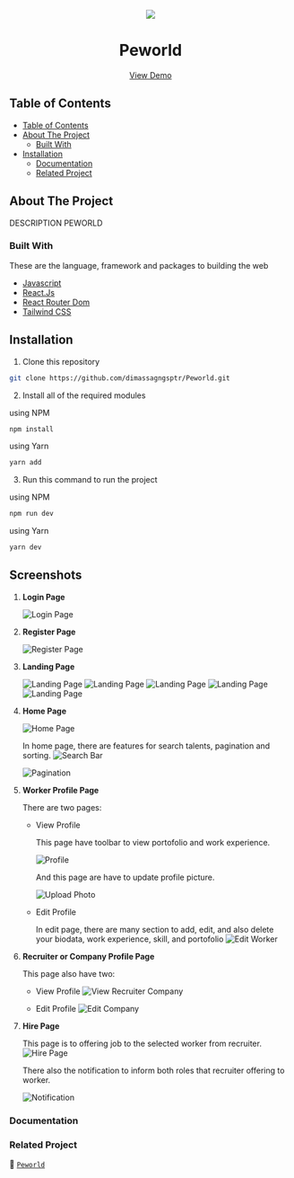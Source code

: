 <br />
  <div align="center">
    <img src="./src/assets/images/landing-page/main-logo.png"/>
  <br />
  <h1>Peworld</h1>
    <a href="https://dimas-peworld.vercel.app/" target="_blank">View Demo</a>
  </div>

## Table of Contents

- [Table of Contents](#table-of-contents)
- [About The Project](#about-the-project)
  - [Built With](#built-with)
- [Installation](#installation)
  - [Documentation](#documentation)
  - [Related Project](#related-project)

## About The Project

DESCRIPTION PEWORLD

### Built With

These are the language, framework and packages to building the web

- [Javascript](https://nodejs.org/en)
- [React.Js](https://react.dev/)
- [React Router Dom](https://reactrouter.com/en/main)
- [Tailwind CSS](https://tailwindcss.com/)

## Installation

1. Clone this repository

```sh
git clone https://github.com/dimassagngsptr/Peworld.git
```

2. Install all of the required modules

using NPM

```sh
npm install
```

using Yarn

```sh
yarn add
```

3. Run this command to run the project

using NPM

```sh
npm run dev
```

using Yarn

```sh
yarn dev
```

## Screenshots

1.  **Login Page**

    ![Login Page](./public/screenshoot/login-page.png)

2.  **Register Page**

    ![Register Page](./public/screenshoot/register-page.png)

3.  **Landing Page**

    ![Landing Page](./public/screenshoot/landing-page.png)
    ![Landing Page](./public/screenshoot/landing-page-2.png)
    ![Landing Page](./public/screenshoot/landing-page-3.png)
    ![Landing Page](./public/screenshoot/testimoni.png)
    ![Landing Page](./public/screenshoot/footer.png)

4.  **Home Page**

    ![Home Page](./public/screenshoot/home-page.png)

    In home page, there are features for search talents, pagination and sorting.
    ![Search Bar](./public/screenshoot/search-page.png)

    ![Pagination](./public/screenshoot/pagination.png)

5.  **Worker Profile Page**

    There are two pages:

    - View Profile

      This page have toolbar to view portofolio and work experience.

      ![Profile](./public/screenshoot/profile-worker.png)

      And this page are have to update profile picture.

      ![Upload Photo](./public/screenshoot/update-photo-worker.png)


    - Edit Profile

      In edit page, there are many section to add, edit, and also delete your biodata, work experience, skill, and portofolio
      ![Edit Worker](./public/screenshoot/edit-profile-worker.png)

6.  **Recruiter or Company Profile Page**

    This page also have two:

    - View Profile
      ![View Recruiter Company](./public/screenshoot/profile-recruiter.png)

    - Edit Profile
      ![Edit Company](./public/screenshoot/update-profile-recruiter.png)

7.  **Hire Page**

    This page is to offering job to the selected worker from recruiter.
    ![Hire Page](./public/screenshoot/hire-page.png)

    There also the notification to inform both roles that recruiter offering to worker.

    ![Notification](./public/screenshoot/Notification-After-Hire-Worker.png)

### Documentation


### Related Project

:rocket: [`Peworld`](https://github.com/dimassagngsptr/Peworld)
